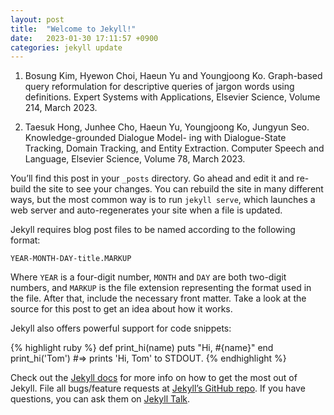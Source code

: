 ```yaml
---
layout: post
title:  "Welcome to Jekyll!"
date:   2023-01-30 17:11:57 +0900
categories: jekyll update
---
```

1. Bosung Kim, Hyewon Choi, Haeun Yu and Youngjoong Ko. Graph-based query reformulation for descriptive
queries of jargon words using definitions. Expert Systems with Applications, Elsevier Science, Volume 214,
March 2023.
   
2. Taesuk Hong, Junhee Cho, Haeun Yu, Youngjoong Ko, Jungyun Seo. Knowledge-grounded Dialogue Model-
ing with Dialogue-State Tracking, Domain Tracking, and Entity Extraction. Computer Speech and Language,
Elsevier Science, Volume 78, March 2023.


You’ll find this post in your `_posts` directory. Go ahead and edit it and re-build the site to see your changes. You can rebuild the site in many different ways, but the most common way is to run `jekyll serve`, which launches a web server and auto-regenerates your site when a file is updated.

Jekyll requires blog post files to be named according to the following format:

`YEAR-MONTH-DAY-title.MARKUP`

Where `YEAR` is a four-digit number, `MONTH` and `DAY` are both two-digit numbers, and `MARKUP` is the file extension representing the format used in the file. After that, include the necessary front matter. Take a look at the source for this post to get an idea about how it works.

Jekyll also offers powerful support for code snippets:

{% highlight ruby %}
def print_hi(name)
  puts "Hi, #{name}"
end
print_hi('Tom')
#=> prints 'Hi, Tom' to STDOUT.
{% endhighlight %}

Check out the [Jekyll docs][jekyll-docs] for more info on how to get the most out of Jekyll. File all bugs/feature requests at [Jekyll’s GitHub repo][jekyll-gh]. If you have questions, you can ask them on [Jekyll Talk][jekyll-talk].

[jekyll-docs]: https://jekyllrb.com/docs/home
[jekyll-gh]:   https://github.com/jekyll/jekyll
[jekyll-talk]: https://talk.jekyllrb.com/

